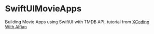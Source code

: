 # SwiftUIMovieApps
Building Movie Apps using SwiftUI with TMDB API, tutorial from [XCoding With Alfian](https://www.youtube.com/channel/UCsi3HmkI4jeUC0e4ELuKKfA)

